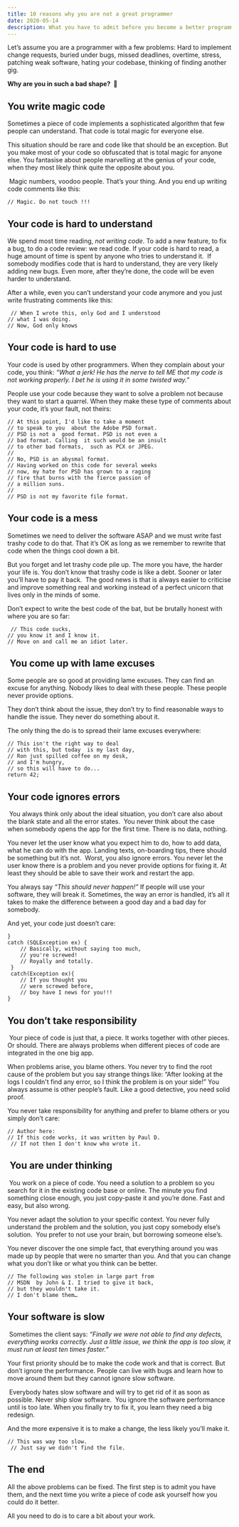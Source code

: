 ```yaml
---
title: 10 reasons why you are not a great programmer
date: 2020-05-14
description: What you have to admit before you become a better programmer
---
```


Let’s assume you are a programmer with a few problems: Hard to implement change requests, buried under bugs, missed deadlines, overtime, stress, patching weak software, hating your codebase, thinking of finding another gig. 

**Why are you in such a bad shape?  🤔**

## You write magic code

Sometimes a piece of code implements a sophisticated algorithm that few people can understand. 
That code is total magic for everyone else. 

This situation should be rare and code like that should be an exception. But you make most of your code so obfuscated that is total magic for anyone else. You fantasise about people marvelling at the genius of your code, when they most likely think quite the opposite about you.  

 Magic numbers, voodoo people. That’s your thing. And you end up writing code comments like this:
```
// Magic. Do not touch !!! 
```

## Your code is hard to understand 

We spend most time reading, *not writing code*. To add a new feature, to fix a bug, to do a code review: we read code. 
If your code is hard to read, a huge amount of time is spent by anyone who tries to understand it. 
 If somebody modifies code that is hard to understand, they are very likely adding new bugs. 
Even more, after they’re done, the code will be even harder to understand.

After a while, even you can’t understand your code anymore and  you just write frustrating comments like this:
```
 // When I wrote this, only God and I understood 
// what I was doing. 
// Now, God only knows
```


## Your code is hard to use

Your code is used by other programmers. When they complain about your code, you think: 
*“What a jerk! He has the nerve to tell ME that my code is not working properly. I bet he is using it in some twisted way.”*

People use your code because they want to solve a problem not because they want to start a quarrel. When they make these type of comments about your code, it’s your fault, not theirs:
```
// At this point, I'd like to take a moment 
// to speak to you  about the Adobe PSD format. 
// PSD is not a  good format. PSD is not even a 
// bad format. Calling  it such would be an insult 
// to other bad formats,  such as PCX or JPEG. 
// 
// No, PSD is an abysmal format. 
// Having worked on this code for several weeks
// now, my hate for PSD has grown to a raging 
// fire that burns with the fierce passion of 
// a million suns.
//
// PSD is not my favorite file format. 
```


## Your code is a mess 

Sometimes we need to deliver the software ASAP and we must write fast trashy code to do that. 
That it’s OK as long as we remember to rewrite that code when the things cool down a bit.  

But you forget and let trashy code pile up. 
The more you have, the harder your life is. 
You don’t know that trashy code is like a debt. 
Sooner or later you’ll have to pay it back. 
 The good news is that is always easier to criticise and improve something real and 
working instead of a perfect unicorn that lives only in the minds of some. 

Don’t expect to write the best code of the bat, but be brutally honest with where you are so far:

```
 // This code sucks,
// you know it and I know it.   
// Move on and call me an idiot later.
```

##  You come up with lame excuses 

Some people are so good at providing lame excuses. They can find an excuse for anything. 
Nobody likes to deal with these people. These people never provide options.

They don’t think about the issue, they don’t try to find reasonable ways to handle the issue. 
They never do something about it. 

The only thing the do is to spread their lame excuses everywhere: 
```
// This isn't the right way to deal 
// with this, but today  is my last day, 
// Ron just spilled coffee on my desk, 
// and I'm hungry, 
// so this will have to do...
return 42;  
```

## Your code ignores errors

 You always think only about the ideal situation, you don’t care also about the blank state and all the error states. 
You never think about the case when somebody opens the app for the first time. 
There is no data, nothing. 

You never let the user know what you expect him to do, how to add data, what he can do with the app. 
Landing texts, on-boarding tips, there should be something but it’s not.  
Worst, you also ignore errors. 
You never let the user know there is a problem and you never provide options for fixing it. 
At least they should be able to save their work and restart the app.  

You always say *“This should never happen!”*
If people will use your software, they will break it. 
Sometimes, the way an error is handled, it’s all it takes to make the difference between a good day and a bad day for somebody. 

And yet, your code just doesn’t care: 
```
}  
catch (SQLException ex) { 
    // Basically, without saying too much, 
    // you're screwed! 
    // Royally and totally.
 }
 catch(Exception ex){ 
    // If you thought you 
    // were screwed before,  
    // boy have I news for you!!! 
} 
```

## You don’t take responsibility

 Your piece of code is just that, a piece. 
It works together with other pieces. Or should. 
There are always problems when different pieces of code are integrated in the one big app.

When problems arise, you blame others. 
You never try to find the root cause of the problem but you say strange things like: “After looking at the logs I couldn't find any error, so I think the problem is on your side!” 
You always assume is other people’s fault. 
Like a good detective, you need solid proof. 

You never take responsibility for anything and prefer to blame others or you simply don’t care: 
```
// Author here: 
// If this code works, it was written by Paul D. 
 // If not then I don't know who wrote it.
```

##  You are under thinking

 You work on a piece of code. 
You need a solution to a problem so you search for it in the existing code base or online. 
The minute you find something close enough, you just copy-paste it and you’re done. 
Fast and easy, but also wrong. 

You never adapt the solution to your specific context. 
You never fully understand the problem and the solution, you just copy somebody else’s solution. 
You prefer to not use your brain, but borrowing someone else’s. 

You never discover the one simple fact, that everything around you was made up by people that were no smarter than you. 
And that you can change what you don’t like or what you think can be better.
```
// The following was stolen in large part from 
// MSDN  by John & I. I tried to give it back, 
// but they wouldn't take it. 
// I don't blame them… 
```

## Your software is slow

 Sometimes the client says: *“Finally we were not able to find any defects, everything works correctly. Just a little issue, we think the app is too slow, it must run at least ten times faster.” *

Your first priority should be to make the code work and that is correct. 
But don’t ignore the performance. 
People can live with bugs and learn how to move around them but they cannot ignore slow software. 

 Everybody hates slow software and will try to get rid of it as soon as possible. 
Never ship slow software.
 You ignore the software performance until is too late. 
When you finally try to fix it, you learn they need a big redesign. 

And the more expensive it is to make a change, the less likely you’ll make it.
```
// This was way too slow. 
 // Just say we didn't find the file. 
```


## The end

All the above problems can be fixed. 
The first step is to admit you have them, and the next time you write a piece of code
ask yourself how you could do it better.

All you need to do is to care a bit about your work.